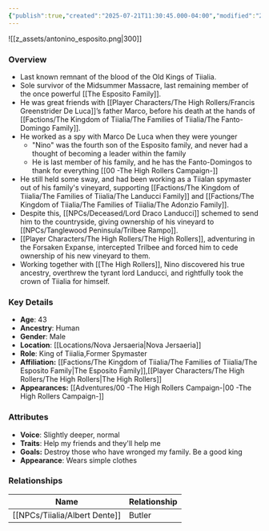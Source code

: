 ```yaml
---
{"publish":true,"created":"2025-07-21T11:30:45.000-04:00","modified":"2025-10-03T10:16:05.175-04:00","published":"2025-10-03T10:16:05.175-04:00","cssclasses":"","Age":"43","Ancestry":"Human","Gender":"Male","Location":["[[Nova Jersaeria]]"],"Role":["King of Tiialia","Former Spymaster"],"Affiliation":["[[Factions/The Kingdom of Tiialia/The Families of Tiialia/The Esposito Family]]","[[Player Characters/The High Rollers/The High Rollers]]"],"Appearances":["[[Adventures/00 -The High Rollers Campaign-]]"]}
---
```



![[z_assets/antonino_esposito.png|300]]

### Overview
- Last known remnant of the blood of the Old Kings of Tiialia.
- Sole survivor of the Midsummer Massacre, last remaining member of the once powerful [[The Esposito Family]].
- He was great friends with [[Player Characters/The High Rollers/Francis Greenstrider De Luca]]’s father Marco, before his death at the hands of [[Factions/The Kingdom of Tiialia/The Families of Tiialia/The Fanto-Domingo Family]].
- He worked as a spy with Marco De Luca when they were younger
	- "Nino" was the fourth son of the Esposito family, and never had a thought of becoming a leader within the family
	- He is last member of his family, and he has the Fanto-Domingos to thank for everything
[[00 -The High Rollers Campaign-]]
- He still held some sway, and had been working as a Tiialan spymaster out of his family's vineyard, supporting [[Factions/The Kingdom of Tiialia/The Families of Tiialia/The Landucci Family]] and [[Factions/The Kingdom of Tiialia/The Families of Tiialia/The Adonzio Family]].
- Despite this, [[NPCs/Deceased/Lord Draco Landucci]] schemed to send him to the countryside, giving ownership of his vineyard to [[NPCs/Tanglewood Peninsula/Trilbee Rampo]].
- [[Player Characters/The High Rollers/The High Rollers]], adventuring in the Forsaken Expanse, intercepted Trilbee and forced him to cede ownership of his new vineyard to them.
- Working together with [[The High Rollers]], Nino discovered his true ancestry, overthrew the tyrant lord Landucci, and rightfully took the crown of Tiialia for himself.

### Key Details
- **Age**: 43
- **Ancestry**: Human
- **Gender**: Male
- **Location**: [[Locations/Nova Jersaeria\|Nova Jersaeria]]
- **Role**: King of Tiialia,Former Spymaster
- **Affiliation:** [[Factions/The Kingdom of Tiialia/The Families of Tiialia/The Esposito Family\|The Esposito Family]],[[Player Characters/The High Rollers/The High Rollers\|The High Rollers]]
- **Appearances:** [[Adventures/00 -The High Rollers Campaign-\|00 -The High Rollers Campaign-]]

### Attributes
- **Voice**: Slightly deeper, normal
- **Traits**: Help my friends and they'll help me
- **Goals:** Destroy those who have wronged my family. Be a good king
- **Appearance**: Wears simple clothes

### Relationships

| Name             | Relationship |
| ---------------- | ------------ |
| [[NPCs/Tiialia/Albert Dente]] | Butler       |
